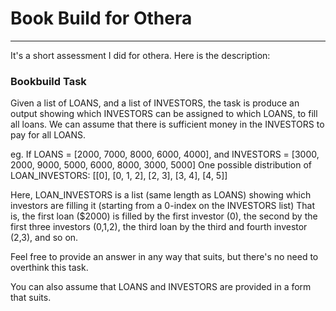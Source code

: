 # Book Build for Othera
---------
It's a short assessment I did for othera. Here is the description:

### Bookbuild Task

Given a list of LOANS, and a list of INVESTORS, the task is produce an output showing which INVESTORS can be assigned to which LOANS, to fill all loans.
We can assume that there is sufficient money in the INVESTORS to pay for all LOANS.

eg. If LOANS = [2000, 7000, 8000, 6000, 4000],
and INVESTORS = [3000, 2000, 9000, 5000, 6000, 8000, 3000, 5000]
One possible distribution of LOAN_INVESTORS: [[0], [0, 1, 2], [2, 3], [3, 4], [4, 5]]

Here, LOAN_INVESTORS is a list (same length as LOANS) showing which investors are filling it (starting from a 0-index on the INVESTORS list)
That is, the first loan ($2000) is filled by the first investor (0), the second by the first three investors (0,1,2), the third loan by the third and fourth investor (2,3),
and so on.

Feel free to provide an answer in any way that suits, but there's no need to overthink
this task.

You can also assume that LOANS and INVESTORS are provided in a form that suits.
